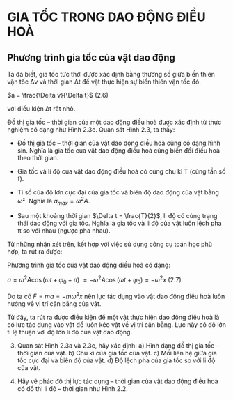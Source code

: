 # GIA TỐC TRONG DAO ĐỘNG ĐIỀU HOÀ

## Phương trình gia tốc của vật dao động

Ta đã biết, gia tốc tức thời được xác định bằng thương số giữa biến thiên vận tốc Δv và thời gian Δt để vật thực hiện sự biến thiên vận tốc đó.

$a = \frac{\Delta v}{\Delta t}$ (2.6)

với điều kiện Δt rất nhỏ.

Đồ thị gia tốc – thời gian của một dao động điều hoà được xác định từ thực nghiệm có dạng như Hình 2.3c. Quan sát Hình 2.3, ta thấy:

- Đồ thị gia tốc – thời gian của vật dao động điều hoà cũng có dạng hình sin. Nghĩa là gia tốc của vật dao động điều hoà cũng biến đổi điều hoà theo thời gian.

- Gia tốc và li độ của vật dao động điều hoà có cùng chu kì T (cùng tần số f).

- Tỉ số của độ lớn cực đại của gia tốc và biên độ dao động của vật bằng ω². Nghĩa là $a_{max} = \omega^2A$.

- Sau một khoảng thời gian $\Delta t = \frac{T}{2}$, li độ có cùng trạng thái dao động với gia tốc. Nghĩa là gia tốc và li độ của vật luôn lệch pha π so với nhau (ngược pha nhau).

Từ những nhận xét trên, kết hợp với việc sử dụng công cụ toán học phù hợp, ta rút ra được:

Phương trình gia tốc của vật dao động điều hoà có dạng:

$a = \omega^2 A \cos(\omega t + \varphi_0 + \pi)$
$= -\omega^2 A \cos(\omega t + \varphi_0) = -\omega^2 x$ (2.7)

Do ta có $F = ma = -m\omega^2x$ nên lực tác dụng vào vật dao động điều hoà luôn hướng về vị trí cân bằng của vật.

Từ đây, ta rút ra được điều kiện để một vật thực hiện dao động điều hoà là có lực tác dụng vào vật để luôn kéo vật về vị trí cân bằng. Lực này có độ lớn tỉ lệ thuận với độ lớn li độ của vật dao động.

3. Quan sát Hình 2.3a và 2.3c, hãy xác định:
a) Hình dạng đồ thị gia tốc – thời gian của vật.
b) Chu kì của gia tốc của vật.
c) Mối liên hệ giữa gia tốc cực đại và biên độ của vật.
d) Độ lệch pha của gia tốc so với li độ của vật.

4. Hãy vẽ phác đồ thị lực tác dụng – thời gian của vật dao động điều hoà có đồ thị li độ – thời gian như Hình 2.2.